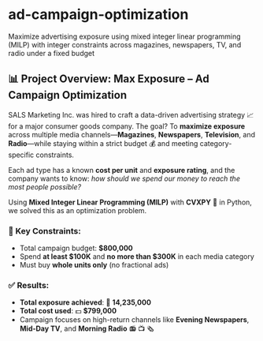 # ad-campaign-optimization
Maximize advertising exposure using mixed integer linear programming (MILP) with integer constraints across magazines, newspapers, TV, and radio under a fixed budget

## 📊 Project Overview: Max Exposure – Ad Campaign Optimization

SALS Marketing Inc. was hired to craft a data-driven advertising strategy 📈 for a major consumer goods company. The goal? To **maximize exposure** across multiple media channels—**Magazines**, **Newspapers**, **Television**, and **Radio**—while staying within a strict budget 💰 and meeting category-specific constraints.

Each ad type has a known **cost per unit** and **exposure rating**, and the company wants to know: *how should we spend our money to reach the most people possible?*

Using **Mixed Integer Linear Programming (MILP)** with **CVXPY** 🧮 in Python, we solved this as an optimization problem.

### 🎯 Key Constraints:
- Total campaign budget: **$800,000**
- Spend **at least $100K** and **no more than $300K** in each media category
- Must buy **whole units only** (no fractional ads)

### ✅ Results:
- **Total exposure achieved**: 👀 **14,235,000**
- **Total cost used**: 💵 **$799,000**
- Campaign focuses on high-return channels like **Evening Newspapers**, **Mid-Day TV**, and **Morning Radio** 📻 📺 🗞️
